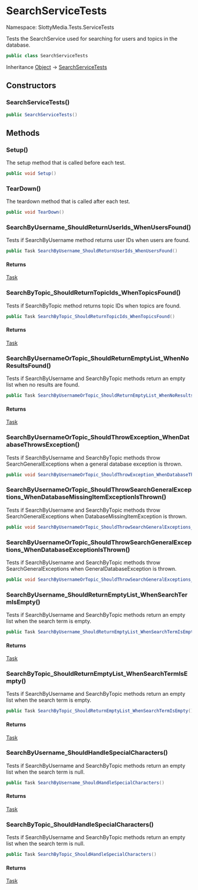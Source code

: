 # SearchServiceTests

Namespace: SlottyMedia.Tests.ServiceTests

Tests the SearchService used for searching for users and topics in the database.

```csharp
public class SearchServiceTests
```

Inheritance [Object](https://docs.microsoft.com/en-us/dotnet/api/system.object) → [SearchServiceTests](./slottymedia.tests.servicetests.searchservicetests.md)

## Constructors

### **SearchServiceTests()**

```csharp
public SearchServiceTests()
```

## Methods

### **Setup()**

The setup method that is called before each test.

```csharp
public void Setup()
```

### **TearDown()**

The teardown method that is called after each test.

```csharp
public void TearDown()
```

### **SearchByUsername_ShouldReturnUserIds_WhenUsersFound()**

Tests if SearchByUsername method returns user IDs when users are found.

```csharp
public Task SearchByUsername_ShouldReturnUserIds_WhenUsersFound()
```

#### Returns

[Task](https://docs.microsoft.com/en-us/dotnet/api/system.threading.tasks.task)<br>

### **SearchByTopic_ShouldReturnTopicIds_WhenTopicsFound()**

Tests if SearchByTopic method returns topic IDs when topics are found.

```csharp
public Task SearchByTopic_ShouldReturnTopicIds_WhenTopicsFound()
```

#### Returns

[Task](https://docs.microsoft.com/en-us/dotnet/api/system.threading.tasks.task)<br>

### **SearchByUsernameOrTopic_ShouldReturnEmptyList_WhenNoResultsFound()**

Tests if SearchByUsername and SearchByTopic methods return an empty list when no results are found.

```csharp
public Task SearchByUsernameOrTopic_ShouldReturnEmptyList_WhenNoResultsFound()
```

#### Returns

[Task](https://docs.microsoft.com/en-us/dotnet/api/system.threading.tasks.task)<br>

### **SearchByUsernameOrTopic_ShouldThrowException_WhenDatabaseThrowsException()**

Tests if SearchByUsername and SearchByTopic methods throw SearchGeneralExceptions when a general database exception
 is thrown.

```csharp
public void SearchByUsernameOrTopic_ShouldThrowException_WhenDatabaseThrowsException()
```

### **SearchByUsernameOrTopic_ShouldThrowSearchGeneralExceptions_WhenDatabaseMissingItemExceptionIsThrown()**

Tests if SearchByUsername and SearchByTopic methods throw SearchGeneralExceptions when DatabaseMissingItemException
 is thrown.

```csharp
public void SearchByUsernameOrTopic_ShouldThrowSearchGeneralExceptions_WhenDatabaseMissingItemExceptionIsThrown()
```

### **SearchByUsernameOrTopic_ShouldThrowSearchGeneralExceptions_WhenDatabaseExceptionIsThrown()**

Tests if SearchByUsername and SearchByTopic methods throw SearchGeneralExceptions when GeneralDatabaseException is
 thrown.

```csharp
public void SearchByUsernameOrTopic_ShouldThrowSearchGeneralExceptions_WhenDatabaseExceptionIsThrown()
```

### **SearchByUsername_ShouldReturnEmptyList_WhenSearchTermIsEmpty()**

Tests if SearchByUsername and SearchByTopic methods return an empty list when the search term is empty.

```csharp
public Task SearchByUsername_ShouldReturnEmptyList_WhenSearchTermIsEmpty()
```

#### Returns

[Task](https://docs.microsoft.com/en-us/dotnet/api/system.threading.tasks.task)<br>

### **SearchByTopic_ShouldReturnEmptyList_WhenSearchTermIsEmpty()**

Tests if SearchByUsername and SearchByTopic methods return an empty list when the search term is empty.

```csharp
public Task SearchByTopic_ShouldReturnEmptyList_WhenSearchTermIsEmpty()
```

#### Returns

[Task](https://docs.microsoft.com/en-us/dotnet/api/system.threading.tasks.task)<br>

### **SearchByUsername_ShouldHandleSpecialCharacters()**

Tests if SearchByUsername and SearchByTopic methods return an empty list when the search term is null.

```csharp
public Task SearchByUsername_ShouldHandleSpecialCharacters()
```

#### Returns

[Task](https://docs.microsoft.com/en-us/dotnet/api/system.threading.tasks.task)<br>

### **SearchByTopic_ShouldHandleSpecialCharacters()**

Tests if SearchByUsername and SearchByTopic methods return an empty list when the search term is null.

```csharp
public Task SearchByTopic_ShouldHandleSpecialCharacters()
```

#### Returns

[Task](https://docs.microsoft.com/en-us/dotnet/api/system.threading.tasks.task)<br>

